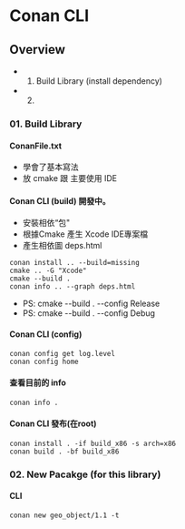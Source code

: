 # Conan CLI

## Overview
- 01. Build Library (install dependency)
- 02. 

### 01. Build Library

#### ConanFile.txt
- 學會了基本寫法
- 放 cmake 跟 主要使用 IDE

#### Conan CLI (build) 開發中。

- 安裝相依“包"
- 根據Cmake 產生 Xcode IDE專案檔
- 產生相依圖 deps.html

```
conan install .. --build=missing
cmake .. -G "Xcode"
cmake --build .
conan info .. --graph deps.html
```
- PS: cmake --build . --config Release
- PS: cmake --build . --config Debug

#### Conan CLI (config)
```
conan config get log.level
conan config home
```

#### 查看目前的 info
```
conan info .
```

#### Conan CLI 發布(在root)
```
conan install . -if build_x86 -s arch=x86
conan build . -bf build_x86
```

### 02. New Pacakge (for this library)

#### CLI
```
conan new geo_object/1.1 -t
```
